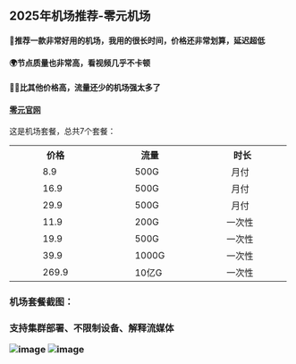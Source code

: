 ## **2025年机场推荐**-零元机场

<h4>🚀推荐一款非常好用的机场，我用的很长时间，价格还非常划算，延迟超低</h4>
<h4>🌍节点质量也非常高，看视频几乎不卡顿</h4>
<h4>🧘‍♀️比其他价格高，流量还少的机场强太多了</h4>

<h4><a href="https://xn--z4q48lcvpsq0c.com/#/dashboard" target="_blank">零元官网</a></h4>

这是机场套餐，总共7个套餐：<br>
<table>
    <tr>
      <th>&nbsp&nbsp&nbsp&nbsp&nbsp&nbsp&nbsp&nbsp&nbsp&nbsp&nbsp&nbsp价格&nbsp&nbsp&nbsp&nbsp&nbsp&nbsp&nbsp&nbsp&nbsp&nbsp&nbsp&nbsp</th>
      <th>&nbsp&nbsp&nbsp&nbsp&nbsp&nbsp&nbsp&nbsp&nbsp&nbsp&nbsp&nbsp流量&nbsp&nbsp&nbsp&nbsp&nbsp&nbsp&nbsp&nbsp&nbsp&nbsp&nbsp&nbsp</th>
      <th>&nbsp&nbsp&nbsp&nbsp&nbsp&nbsp&nbsp&nbsp&nbsp&nbsp&nbsp&nbsp时长&nbsp&nbsp&nbsp&nbsp&nbsp&nbsp&nbsp&nbsp&nbsp&nbsp&nbsp&nbsp</th>
    </tr>
    <tr>
      <td>&nbsp&nbsp&nbsp&nbsp&nbsp&nbsp&nbsp&nbsp&nbsp&nbsp&nbsp&nbsp8.9&nbsp&nbsp&nbsp&nbsp&nbsp&nbsp&nbsp&nbsp&nbsp&nbsp&nbsp&nbsp</td>
      <td>&nbsp&nbsp&nbsp&nbsp&nbsp&nbsp&nbsp&nbsp&nbsp&nbsp&nbsp&nbsp500G&nbsp&nbsp&nbsp&nbsp&nbsp&nbsp&nbsp&nbsp&nbsp&nbsp&nbsp&nbsp</td>
      <td>&nbsp&nbsp&nbsp&nbsp&nbsp&nbsp&nbsp&nbsp&nbsp&nbsp&nbsp&nbsp月付&nbsp&nbsp&nbsp&nbsp&nbsp&nbsp&nbsp&nbsp&nbsp&nbsp&nbsp&nbsp</td>
    </tr>
    <tr>
      <td>&nbsp&nbsp&nbsp&nbsp&nbsp&nbsp&nbsp&nbsp&nbsp&nbsp&nbsp&nbsp16.9&nbsp&nbsp&nbsp&nbsp&nbsp&nbsp&nbsp&nbsp&nbsp&nbsp&nbsp&nbsp</td>
      <td>&nbsp&nbsp&nbsp&nbsp&nbsp&nbsp&nbsp&nbsp&nbsp&nbsp&nbsp&nbsp500G&nbsp&nbsp&nbsp&nbsp&nbsp&nbsp&nbsp&nbsp&nbsp&nbsp&nbsp&nbsp</td>
      <td>&nbsp&nbsp&nbsp&nbsp&nbsp&nbsp&nbsp&nbsp&nbsp&nbsp&nbsp&nbsp月付&nbsp&nbsp&nbsp&nbsp&nbsp&nbsp&nbsp&nbsp&nbsp&nbsp&nbsp&nbsp</td>
    </tr>
    <tr>
      <td>&nbsp&nbsp&nbsp&nbsp&nbsp&nbsp&nbsp&nbsp&nbsp&nbsp&nbsp&nbsp29.9&nbsp&nbsp&nbsp&nbsp&nbsp&nbsp&nbsp&nbsp&nbsp&nbsp&nbsp&nbsp</td>
      <td>&nbsp&nbsp&nbsp&nbsp&nbsp&nbsp&nbsp&nbsp&nbsp&nbsp&nbsp&nbsp500G&nbsp&nbsp&nbsp&nbsp&nbsp&nbsp&nbsp&nbsp&nbsp&nbsp&nbsp&nbsp</td>
      <td>&nbsp&nbsp&nbsp&nbsp&nbsp&nbsp&nbsp&nbsp&nbsp&nbsp&nbsp&nbsp月付&nbsp&nbsp&nbsp&nbsp&nbsp&nbsp&nbsp&nbsp&nbsp&nbsp&nbsp&nbsp</td>
    </tr>
    <tr>
      <td>&nbsp&nbsp&nbsp&nbsp&nbsp&nbsp&nbsp&nbsp&nbsp&nbsp&nbsp&nbsp11.9&nbsp&nbsp&nbsp&nbsp&nbsp&nbsp&nbsp&nbsp&nbsp&nbsp&nbsp&nbsp</td>
      <td>&nbsp&nbsp&nbsp&nbsp&nbsp&nbsp&nbsp&nbsp&nbsp&nbsp&nbsp&nbsp200G&nbsp&nbsp&nbsp&nbsp&nbsp&nbsp&nbsp&nbsp&nbsp&nbsp&nbsp&nbsp</td>
      <td>&nbsp&nbsp&nbsp&nbsp&nbsp&nbsp&nbsp&nbsp&nbsp&nbsp一次性&nbsp&nbsp&nbsp&nbsp&nbsp&nbsp&nbsp&nbsp&nbsp&nbsp&nbsp&nbsp</td>
    </tr>
    <tr>
      <td>&nbsp&nbsp&nbsp&nbsp&nbsp&nbsp&nbsp&nbsp&nbsp&nbsp&nbsp&nbsp19.9&nbsp&nbsp&nbsp&nbsp&nbsp&nbsp&nbsp&nbsp&nbsp&nbsp&nbsp&nbsp</td>
      <td>&nbsp&nbsp&nbsp&nbsp&nbsp&nbsp&nbsp&nbsp&nbsp&nbsp&nbsp&nbsp500G&nbsp&nbsp&nbsp&nbsp&nbsp&nbsp&nbsp&nbsp&nbsp&nbsp&nbsp&nbsp</td>
      <td>&nbsp&nbsp&nbsp&nbsp&nbsp&nbsp&nbsp&nbsp&nbsp&nbsp一次性&nbsp&nbsp&nbsp&nbsp&nbsp&nbsp&nbsp&nbsp&nbsp&nbsp&nbsp&nbsp</td>
    </tr>
    <tr>
      <td>&nbsp&nbsp&nbsp&nbsp&nbsp&nbsp&nbsp&nbsp&nbsp&nbsp&nbsp&nbsp39.9&nbsp&nbsp&nbsp&nbsp&nbsp&nbsp&nbsp&nbsp&nbsp&nbsp&nbsp&nbsp</td>
      <td>&nbsp&nbsp&nbsp&nbsp&nbsp&nbsp&nbsp&nbsp&nbsp&nbsp&nbsp&nbsp1000G&nbsp&nbsp&nbsp&nbsp&nbsp&nbsp&nbsp&nbsp&nbsp&nbsp&nbsp&nbsp</td>
      <td>&nbsp&nbsp&nbsp&nbsp&nbsp&nbsp&nbsp&nbsp&nbsp&nbsp一次性&nbsp&nbsp&nbsp&nbsp&nbsp&nbsp&nbsp&nbsp&nbsp&nbsp&nbsp&nbsp</td>
    </tr> 
     <tr>
       <td>&nbsp&nbsp&nbsp&nbsp&nbsp&nbsp&nbsp&nbsp&nbsp&nbsp&nbsp&nbsp269.9&nbsp&nbsp&nbsp&nbsp&nbsp&nbsp&nbsp&nbsp&nbsp&nbsp&nbsp&nbsp</td>
       <td>&nbsp&nbsp&nbsp&nbsp&nbsp&nbsp&nbsp&nbsp&nbsp&nbsp&nbsp&nbsp10亿G&nbsp&nbsp&nbsp&nbsp&nbsp&nbsp&nbsp&nbsp&nbsp&nbsp&nbsp&nbsp</td>
       <td>&nbsp&nbsp&nbsp&nbsp&nbsp&nbsp&nbsp&nbsp&nbsp&nbsp一次性&nbsp&nbsp&nbsp&nbsp&nbsp&nbsp&nbsp&nbsp&nbsp&nbsp&nbsp&nbsp</td>
    </tr>    
  </tbody>
</table>


<h3>机场套餐截图：<h3>
支持集群部署、不限制设备、解释流媒体

![image](https://img.xxxh.de/1749117572577.png)
![image](https://img.xxxh.de/1749117780615.png)
